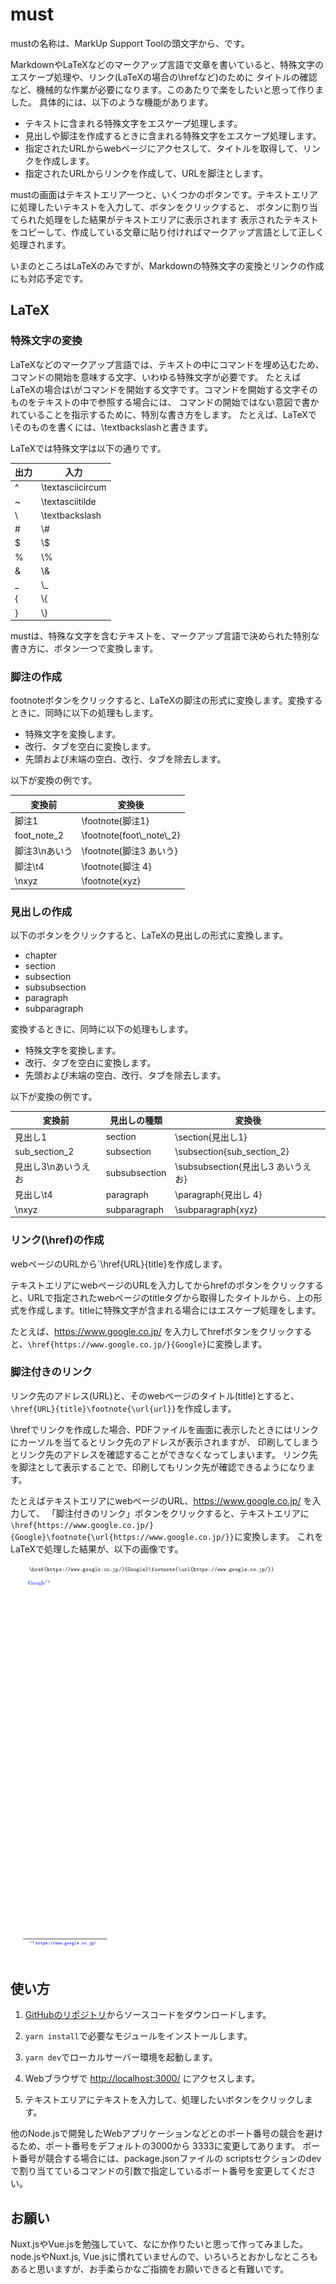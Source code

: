 # must

mustの名称は、MarkUp Support Toolの頭文字から、です。

MarkdownやLaTeXなどのマークアップ言語で文章を書いていると、特殊文字のエスケープ処理や、リンク(LaTeXの場合の\\hrefなど)のために
タイトルの確認など、機械的な作業が必要になります。このあたりで楽をしたいと思って作りました。
具体的には、以下のような機能があります。

- テキストに含まれる特殊文字をエスケープ処理します。
- 見出しや脚注を作成するときに含まれる特殊文字をエスケープ処理します。
- 指定されたURLからwebページにアクセスして、タイトルを取得して、リンクを作成します。
- 指定されたURLからリンクを作成して、URLを脚注とします。

mustの画面はテキストエリア一つと、いくつかのボタンです。テキストエリアに処理したいテキストを入力して、ボタンをクリックすると、
ボタンに割り当てられた処理をした結果がテキストエリアに表示されます
表示されたテキストをコピーして、作成している文章に貼り付ければマークアップ言語として正しく処理されます。

いまのところはLaTeXのみですが、Markdownの特殊文字の変換とリンクの作成にも対応予定です。

## LaTeX

### 特殊文字の変換

LaTeXなどのマークアップ言語では、テキストの中にコマンドを埋め込むため、コマンドの開始を意味する文字、いわゆる特殊文字が必要です。
たとえばLaTeXの場合は\\がコマンドを開始する文字です。コマンドを開始する文字そのものをテキストの中で参照する場合には、
コマンドの開始ではない意図で書かれていることを指示するために、特別な書き方をします。
たとえば、LaTeXで\\そのものを書くには、\\textbackslashと書きます。

LaTeXでは特殊文字は以下の通りです。

出力 | 入力
---- | ----
^ | \textasciicircum
~ | \textasciitilde
\ | \textbackslash
\# | \\#
$ | \\$
% | \\%
& | \\&
_ | \\_
{ | \\{
} | \\}

mustは、特殊な文字を含むテキストを、マークアップ言語で決められた特別な書き方に、ボタン一つで変換します。

### 脚注の作成

footnoteボタンをクリックすると、LaTeXの脚注の形式に変換します。変換するときに、同時に以下の処理もします。

- 特殊文字を変換します。
- 改行、タブを空白に変換します。
- 先頭および末端の空白、改行、タブを除去します。

以下が変換の例です。

変換前 | 変換後
-- | --
脚注1 | \footnote{脚注1}
foot_note_2 | \footnote{foot\\_note\\_2}
脚注3\nあいう | \footnote{脚注3 あいう}
脚注\t4 | \footnote{脚注 4}
\nxyz | \footnote{xyz}

### 見出しの作成

以下のボタンをクリックすると、LaTeXの見出しの形式に変換します。

- chapter
- section
- subsection
- subsubsection
- paragraph
- subparagraph

変換するときに、同時に以下の処理もします。

- 特殊文字を変換します。
- 改行、タブを空白に変換します。
- 先頭および末端の空白、改行、タブを除去します。

以下が変換の例です。

変換前 | 見出しの種類 | 変換後
-- | -- | --
見出し1 | section | \section{見出し1}
sub_section_2 | subsection | \subsection{sub\_section\_2}
見出し3\nあいうえお | subsubsection | \subsubsection{見出し3 あいうえお}
見出し\t4 | paragraph | \paragraph{見出し 4}
\nxyz | subparagraph | \subparagraph{xyz}

### リンク(\href)の作成

webページのURLから`\href{URL}{title}を作成します。

テキストエリアにwebページのURLを入力してからhrefのボタンをクリックすると、URLで指定されたwebページのtitleタグから取得したタイトルから、上の形式を作成します。titleに特殊文字が含まれる場合にはエスケープ処理をします。

たとえば、<https://www.google.co.jp/> を入力してhrefボタンをクリックすると、`\href{https://www.google.co.jp/}{Google}`に変換します。

### 脚注付きのリンク

リンク先のアドレス(URL)と、そのwebページのタイトル(title)とすると、`\href{URL}{title}\footnote{\url{url}}`を作成します。

\\hrefでリンクを作成した場合、PDFファイルを画面に表示したときにはリンクにカーソルを当てるとリンク先のアドレスが表示されますが、
印刷してしまうとリンク先のアドレスを確認することができなくなってしまいます。
リンク先を脚注として表示することで、印刷してもリンク先が確認できるようになります。

たとえばテキストエリアにwebページのURL、<https://www.google.co.jp/> を入力して、
「脚注付きのリンク」ボタンをクリックすると、テキストエリアに `\href{https://www.google.co.jp/}{Google}\footnote{\url{https://www.google.co.jp/}}`に変換します。
これをLaTeXで処理した結果が、以下の画像です。

![脚注付きのリンク](/work/footnote_href.png)

## 使い方

1. [GitHubのリポジトリ](https://github.com/kubotama/must)からソースコードをダウンロードします。

1. `yarn install`で必要なモジュールをインストールします。

1. `yarn dev`でローカルサーバー環境を起動します。

1. Webブラウザで <http://localhost:3000/> にアクセスします。

1. テキストエリアにテキストを入力して、処理したいボタンをクリックします。

他のNode.jsで開発したWebアプリケーションなどとのポート番号の競合を避けるため、ポート番号をデフォルトの3000から
3333に変更してあります。
ポート番号が競合する場合には、package.jsonファイルの
scriptsセクションのdevで割り当てているコマンドの引数で指定しているポート番号を変更してください。

## お願い

Nuxt.jsやVue.jsを勉強していて、なにか作りたいと思って作ってみました。node.jsやNuxt.js, Vue.jsに慣れていませんので、いろいろとおかしなところもあると思いますが、お手柔らかなご指摘をお願いできると有難いです。
